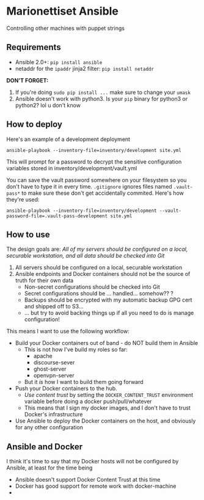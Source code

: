# Marionettiset Ansible

Controlling other machines with puppet strings

## Requirements

- Ansible 2.0+: `pip install ansible`
- netaddr for the `ipaddr` jinja2 filter: `pip install netaddr`

**DON'T FORGET:** 

1. If you're doing `sudo pip install ...` make sure to change your `umask`
2. Ansible doesn't work with python3. Is your `pip` binary for python3 or python2? lol u don't know

## How to deploy

Here's an example of a development deployment

    ansible-playbook --inventory-file=inventory/development site.yml

This will prompt for a password to decrypt the sensitive configuration variables stored in inventory/development/vault.yml

You can save the vault password somewhere on your filesystem so you don't have to type it in every time. `.gitignore` ignores files named `.vault-pass*` to make sure these don't get accidentally commited. Here's how they're used: 

    ansible-playbook --inventory-file=inventory/development --vault-password-file=.vault-pass-development site.yml

## How to use

The design goals are: *All of my servers should be configured on a local, securable workstation, and all data should be checked into Git*

1. All servers should be configured on a local, securable workstation
2. Ansible endpoints and Docker containers should not be the source of truth for their own data
    - Non-secret configurations should be checked into Git
    - Secret configurations should be ... handled... somehow?? ?
    - Backups should be encrypted with my automatic backup GPG cert and shipped off to S3...
    - ... but try to avoid backing things up if all you need to do is manage configuration! 

This means I want to use the following workflow: 

- Build your Docker containers out of band - do NOT build them in Ansible
    - This is not how I've build my roles so far: 
        - apache
        - discourse-sever
        - ghost-server
        - openvpn-server
    - But it *is* how I want to build them going forward
- Push your Docker containers to the hub.
    - *Use content trust* by setting the `DOCKER_CONTENT_TRUST` environment variable before doing a docker push/pull/whatever
    - This means that I sign my docker images, and I don't have to trust Docker's infrastructure
- Use Ansible to deploy the Docker containers on the host, and obviously for any other configuration

## Ansible and Docker

I think it's time to say that my Docker hosts will not be configured by Ansible, at least for the time being

- Ansible doesn't support Docker Content Trust at this time
- Docker has good support for remote work with docker-machine
- 